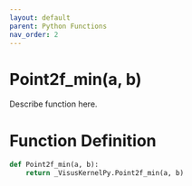 ```yaml
---
layout: default
parent: Python Functions
nav_order: 2
---
```


# Point2f_min(a, b)

Describe function here.

# Function Definition

```python
def Point2f_min(a, b):
    return _VisusKernelPy.Point2f_min(a, b)
```